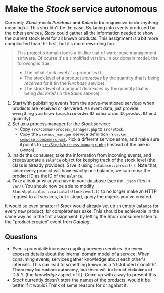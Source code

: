 # Make the *Stock* service autonomous

Currently, *Stock* needs *Purchase* and *Sales* to be responsive to do anything meaningful. This shouldn't be the case. By tuning into events produced by the other services, *Stock* could gather all the information needed to show the current stock level for all known products. This assignment is a bit more complicated than the first, but it's more rewarding too.

> This project's domain looks a bit like that of warehouse management software. Of course it's a simplified version. In our domain model, the following is true: 
>
> - The initial stock level of a product is 0.
> - The stock level of a product *increases* by the quantity that is being *received* for it (in the *Purchase* service).
> - The stock level of a product *decreases* by the quantity that is being *delivered* (in the *Sales* service).

1. Start with publishing events from the above-mentioned services when products are received or delivered. As event data, just provide everything you know (purchase order ID, sales order ID, product ID and quantity).
2. Set up a process manager for the *Stock* service:
    - Copy `src/Common/process_manager.php` to `src/Stock`.
    - Copy the `process_manager` service definition in [`docker-compose.consumers.yml`](../docker-compose.consumers.yml). Pick a different service name, and make sure it points to [`src/Stock/process_manager.php`](../src/Stock/process_manager.php) (instead of the one in `Common`).
3. Inside the consumer, take the information from incoming events, and create/update a `Balance` object for keeping track of the stock level (the class is already provided). Save it using `Database::persist()`. Note that, since every product will have exactly one balance, we can reuse the product ID as the ID of the `Balance`.
4. Take a look at what you have in your database (see the `.json` files in `var/`). You should now be able to modify `StockApplication::calculateStockLevels()` to no longer make an HTTP request to all services, but instead, query the objects you've created.

It would be even smarter if *Stock* would already set up an empty `Balance` for every new product, for completeness sake. This should be achievable in the same way as in the first assignment: by letting the *Stock* consumer listen to the "product created" event from *Catalog*.

## Questions

- Events potentially increase coupling between services. An event exposes details about the internal domain model of a service. When consuming events, services gather knowledge about each other's internals. This can lead to something known as a "distributed monolith". There may be runtime autonomy, but there will be lots of violations of D.R.Y. (the *knowledge* aspect of it). Come up with a way to prevent this.
- *Stock* currently doesn't store the names of the products, would it be better if it would? Think of some reasons for or against it.
